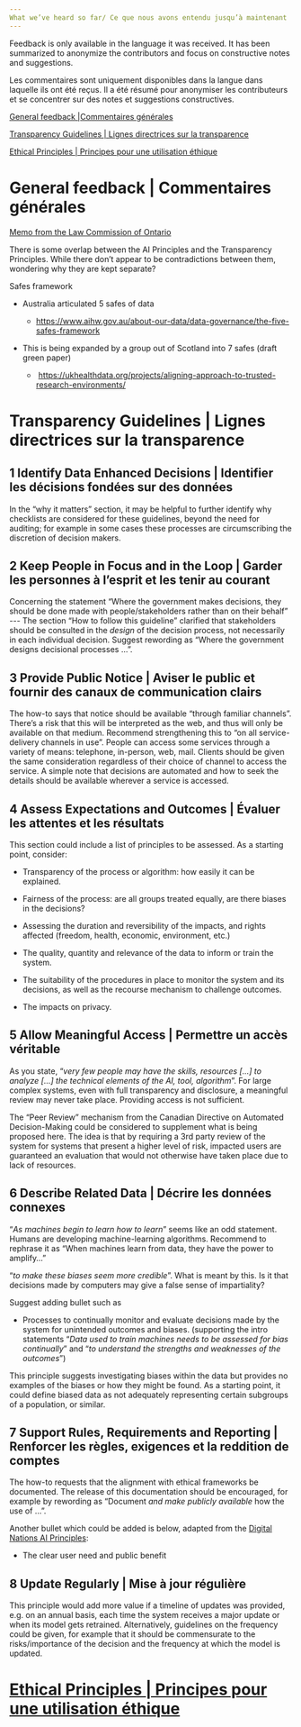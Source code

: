 ```yaml
---
What we’ve heard so far/ Ce que nous avons entendu jusqu’à maintenant
---
```


Feedback is only available in the language it was received. It has been
summarized to anonymize the contributors and focus on constructive notes and
suggestions.

Les commentaires sont uniquement disponibles dans la langue dans laquelle ils
ont été reçus. Il a été résumé pour anonymiser les contributeurs et se
concentrer sur des notes et suggestions constructives.


[General feedback |Commentaires générales](#general)

[Transparency Guidelines | Lignes directrices sur la transparence](#transparency)

[Ethical Principles | Principes pour une utilisation éthique](https://github.com/ongov/AI-Principles/blob/master/Ontario-AI-Principles-Feedback.md)

General feedback | Commentaires générales <a name="general"></a>
==========================================

[Memo from the Law Commission of Ontario](https://github.com/ongov/Transparency-Guidelines/blob/master/LCO-Memo-to-ODS---June-30-2020.pdf)

There is some overlap between the AI Principles and the Transparency Principles. While there don’t appear to be contradictions between them, wondering why they are kept separate?

Safes framework

-   Australia articulated 5 safes of data

    -   <https://www.aihw.gov.au/about-our-data/data-governance/the-five-safes-framework>

-   This is being expanded by a group out of Scotland into 7 safes (draft green
    paper)

    -    <https://ukhealthdata.org/projects/aligning-approach-to-trusted-research-environments/>

Transparency Guidelines | Lignes directrices sur la transparence <a name="transparency"></a>
=================================================================

1 Identify Data Enhanced Decisions | Identifier les décisions fondées sur des données
--------------------------------------------------------------------------------------

In the “why it matters” section, it may be helpful to further identify why checklists are considered for these guidelines, beyond the need for auditing; for example in some cases these processes are circumscribing the discretion of
decision makers.

2 Keep People in Focus and in the Loop | Garder les personnes à l’esprit et les tenir au courant
-------------------------------------------------------------------------------------------------

Concerning the statement “Where the government makes decisions, they should be done made with people/stakeholders rather than on their behalf” --- The section “How to follow this guideline” clarified that stakeholders should be consulted
in the *design* of the decision process, not necessarily in each individual decision. Suggest rewording as “Where the government designs decisional processes ...”.

3 Provide Public Notice | Aviser le public et fournir des canaux de communication clairs
-----------------------------------------------------------------------------------------

The how-to says that notice should be available “through familiar channels”. There’s a risk that this will be interpreted as the web, and thus will only be available on that medium. Recommend strengthening this to “on all service-delivery channels in use”. People can access some services through a variety of means: telephone, in-person, web, mail. Clients should be given the same consideration regardless of their choice of channel to access the service. A simple note that decisions are automated and how to seek the details should be available wherever a service is accessed.

4 Assess Expectations and Outcomes | Évaluer les attentes et les résultats
---------------------------------------------------------------------------

This section could include a list of principles to be assessed. As a starting point, consider:

-   Transparency of the process or algorithm: how easily it can be explained.

-   Fairness of the process: are all groups treated equally, are there biases in the decisions?

-   Assessing the duration and reversibility of the impacts, and rights affected (freedom, health, economic, environment, etc.)

-   The quality, quantity and relevance of the data to inform or train the system.

-   The suitability of the procedures in place to monitor the system and its decisions, as well as the recourse mechanism to challenge outcomes.

-   The impacts on privacy.

5 Allow Meaningful Access | Permettre un accès véritable
---------------------------------------------------------

As you state, “*very few people may have the skills, resources [...] to analyze [...] the technical elements of the AI, tool, algorithm*”. For large complex systems, even with full transparency and disclosure, a meaningful review may never take place. Providing access is not sufficient.

The “Peer Review” mechanism from the Canadian Directive on Automated Decision-Making could be considered to supplement what is being proposed here. The idea is that by requiring a 3rd party review of the system for systems that present a higher level of risk, impacted users are guaranteed an evaluation that would not otherwise have taken place due to lack of resources.

6 Describe Related Data | Décrire les données connexes
-------------------------------------------------------

“*As machines begin to learn how to learn*” seems like an odd statement. Humans are developing machine-learning algorithms. Recommend to rephrase it as “When machines learn from data, they have the power to amplify…”

“*to make these biases seem more credible*”. What is meant by this. Is it that decisions made by computers may give a false sense of impartiality?

Suggest adding bullet such as

-   Processes to continually monitor and evaluate decisions made by the system for unintended outcomes and biases. (supporting the intro statements “*Data used to train machines needs to be assessed for bias continually*” and “*to understand the strengths and weaknesses of the outcomes*”)

This principle suggests investigating biases within the data but provides no examples of the biases or how they might be found. As a starting point, it could define biased data as not adequately representing certain subgroups of a population, or similar.

7 Support Rules, Requirements and Reporting | Renforcer les règles, exigences et la reddition de comptes
---------------------------------------------------------------------------------------------------------

The how-to requests that the alignment with ethical frameworks be documented. The release of this documentation should be encouraged, for example by rewording as “Document *and make publicly available* how the use of …”.

Another bullet which could be added is below, adapted from the [Digital Nations AI Principles](https://leadingdigitalgovs.org/comunicacion/noticias/artificial-intelligence):

-   The clear user need and public benefit

8 Update Regularly | Mise à jour régulière
-------------------------------------------

This principle would add more value if a timeline of updates was provided, e.g. on an annual basis, each time the system receives a major update or when its model gets retrained. Alternatively, guidelines on the frequency could be given, for example that it should be commensurate to the risks/importance of the decision and the frequency at which the model is updated.

[Ethical Principles | Principes pour une utilisation éthique](https://github.com/ongov/AI-Principles/blob/master/Ontario-AI-Principles-Feedback.md)
============================================================
